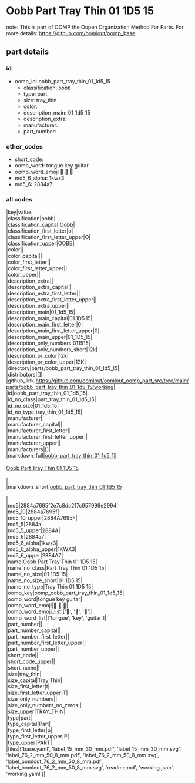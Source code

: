 # Oobb Part Tray Thin 01 1D5 15  

note: This is part of OOMP the Oopen Organization Method For Parts. For more details: https://github.com/oomlout/oomp_base

##  part details





### id
* oomp_id: oobb_part_tray_thin_01_1d5_15
  * classification: oobb
  * type: part
  * size: tray_thin
  * color: 
  * description_main: 01_1d5_15
  * description_extra: 
  * manufacturer: 
  * part_number: 

### other_codes
* short_code: 
* oomp_word: tongue key guitar
* oomp_word_emoji :tongue: :key: :guitar:
* md5_6_alpha: 1kwx3
* md5_6: 2884a7

### all codes 
|key|value|  
|classification|oobb|  
|classification_capital|Oobb|  
|classification_first_letter|o|  
|classification_first_letter_upper|O|  
|classification_upper|OOBB|  
|color||  
|color_capital||  
|color_first_letter||  
|color_first_letter_upper||  
|color_upper||  
|description_extra||  
|description_extra_capital||  
|description_extra_first_letter||  
|description_extra_first_letter_upper||  
|description_extra_upper||  
|description_main|01_1d5_15|  
|description_main_capital|01.1D5.15|  
|description_main_first_letter|0|  
|description_main_first_letter_upper|0|  
|description_main_upper|01_1D5_15|  
|description_only_numbers|011515|  
|description_only_numbers_short|12k|  
|description_or_color|12k|  
|description_or_color_upper|12K|  
|directory|parts/oobb_part_tray_thin_01_1d5_15|  
|distributors|[]|  
|github_link|https://github.com/oomlout/oomlout_oomp_part_src/tree/main/parts/oobb_part_tray_thin_01_1d5_15/working|  
|id|oobb_part_tray_thin_01_1d5_15|  
|id_no_class|part_tray_thin_01_1d5_15|  
|id_no_size|01_1d5_15|  
|id_no_type|tray_thin_01_1d5_15|  
|manufacturer||  
|manufacturer_capital||  
|manufacturer_first_letter||  
|manufacturer_first_letter_upper||  
|manufacturer_upper||  
|manufacturers|[]|  
|markdown_full|[oobb_part_tray_thin_01_1d5_15](https://github.com/oomlout/oomlout_oomp_part_src/tree/main/parts/oobb_part_tray_thin_01_1d5_15/working)<br>[](https://github.com/oomlout/oomlout_oomp_part_src/tree/main/parts/oobb_part_tray_thin_01_1d5_15/working)<br>[Oobb Part Tray Thin 01 1D5 15](https://github.com/oomlout/oomlout_oomp_part_src/tree/main/parts/oobb_part_tray_thin_01_1d5_15/working)<br><br>|  
|markdown_short|[oobb_part_tray_thin_01_1d5_15](https://github.com/oomlout/oomlout_oomp_part_src/tree/main/parts/oobb_part_tray_thin_01_1d5_15/working)<br><br>|  
|md5|2884a7695f2e7c8dc217c957999e2994|  
|md5_10|2884a7695f|  
|md5_10_upper|2884A7695F|  
|md5_5|2884a|  
|md5_5_upper|2884A|  
|md5_6|2884a7|  
|md5_6_alpha|1kwx3|  
|md5_6_alpha_upper|1KWX3|  
|md5_6_upper|2884A7|  
|name|Oobb Part Tray Thin 01 1D5 15|  
|name_no_class|Part Tray Thin 01 1D5 15|  
|name_no_size|01 1D5 15|  
|name_no_size_short|01 1D5 15|  
|name_no_type|Tray Thin 01 1D5 15|  
|oomp_key|oomp_oobb_part_tray_thin_01_1d5_15|  
|oomp_word|tongue key guitar|  
|oomp_word_emoji|:tongue: :key: :guitar:|  
|oomp_word_emoji_list|[':tongue:', ':key:', ':guitar:']|  
|oomp_word_list|['tongue', 'key', 'guitar']|  
|part_number||  
|part_number_capital||  
|part_number_first_letter||  
|part_number_first_letter_upper||  
|part_number_upper||  
|short_code||  
|short_code_upper||  
|short_name||  
|size|tray_thin|  
|size_capital|Tray Thin|  
|size_first_letter|t|  
|size_first_letter_upper|T|  
|size_only_numbers||  
|size_only_numbers_no_zeros||  
|size_upper|TRAY_THIN|  
|type|part|  
|type_capital|Part|  
|type_first_letter|p|  
|type_first_letter_upper|P|  
|type_upper|PART|  
|files|['base.yaml', 'label_15_mm_30_mm.pdf', 'label_15_mm_30_mm.svg', 'label_76_2_mm_50_8_mm.pdf', 'label_76_2_mm_50_8_mm.svg', 'label_oomlout_76_2_mm_50_8_mm.pdf', 'label_oomlout_76_2_mm_50_8_mm.svg', 'readme.md', 'working.json', 'working.yaml']|  
